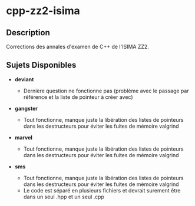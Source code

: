 # cpp-zz2-isima

## Description

Corrections des annales d'examen de C++ de l'ISIMA ZZ2.

## Sujets Disponibles

- **deviant**
  * Dernière question ne fonctionne pas (problème avec le passage par référence et la liste de pointeur à créer avec)

- **gangster**
  * Tout fonctionne, manque juste la libération des listes de pointeurs dans les destructeurs pour éviter les fuites de mémoire valgrind

- **marvel**
  * Tout fonctionne, manque juste la libération des listes de pointeurs dans les destructeurs pour éviter les fuites de mémoire valgrind

- **sms**
  * Tout fonctionne, manque juste la libération des listes de pointeurs dans les destructeurs pour éviter les fuites de mémoire valgrind
  * Le code est séparé en plusieurs fichiers et devrait surement être dans un seul .hpp et un seul .cpp

